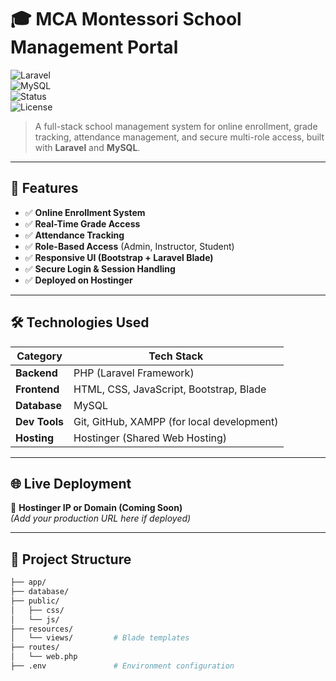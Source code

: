# 🎓 MCA Montessori School Management Portal



![Laravel](https://img.shields.io/badge/Laravel-Framework-red?style=for-the-badge&logo=laravel)  
![MySQL](https://img.shields.io/badge/Database-MySQL-blue?style=for-the-badge&logo=mysql)  
![Status](https://img.shields.io/badge/Status-Completed-brightgreen?style=for-the-badge)  
![License](https://img.shields.io/badge/License-MIT-lightgrey?style=for-the-badge)

> A full-stack school management system for online enrollment, grade tracking, attendance management, and secure multi-role access, built with **Laravel** and **MySQL**.

---

## 🚀 Features

- ✅ **Online Enrollment System**  
- ✅ **Real-Time Grade Access**  
- ✅ **Attendance Tracking**  
- ✅ **Role-Based Access** (Admin, Instructor, Student)  
- ✅ **Responsive UI (Bootstrap + Laravel Blade)**  
- ✅ **Secure Login & Session Handling**  
- ✅ **Deployed on Hostinger**

---

## 🛠 Technologies Used

| Category   | Tech Stack                                  |
|------------|---------------------------------------------|
| **Backend**   | PHP (Laravel Framework)                     |
| **Frontend**  | HTML, CSS, JavaScript, Bootstrap, Blade     |
| **Database**  | MySQL                                       |
| **Dev Tools** | Git, GitHub, XAMPP (for local development)  |
| **Hosting**   | Hostinger (Shared Web Hosting)              |

---

## 🌐 Live Deployment

🔗 **Hostinger IP or Domain (Coming Soon)**  
_(Add your production URL here if deployed)_

---

## 📁 Project Structure

```bash
├── app/
├── database/
├── public/
│   ├── css/
│   └── js/
├── resources/
│   └── views/         # Blade templates
├── routes/
│   └── web.php
├── .env               # Environment configuration
